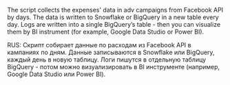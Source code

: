 The script collects the expenses' data in adv campaigns from Facebook API by days. The data is written to Snowflake or BigQuery in a new table every day. Logs are written into a single BigQuery’s table - then you can visualize them by BI instrument (for example, Google Data Studio or Power BI).

RUS: Скрипт собирает данные по расходам из Facebook API в кампаниях по дням. Данные записываются в Snowflake или BigQuery, каждый день в новую таблицу. Логи пишутся в отдельную таблицу BigQuery - потом можно визуализировать в BI инструменте (например, Google Data Studio или Power BI).
